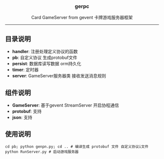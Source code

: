 <h3 align="center">gerpc</h3>


<p align="center">
    Card GameServer from gevent
    卡牌游戏服务器框架 
</p>

---

## 目录说明

- **handler**: 注册处理定义协议的函数
- **pb**: 自定义协议 生成protobuf文件
- **persist**: 数据库读写数据 orm持久化
- **timer**: 定时器
- **server**: GameServer服务器类 接收发送消息规则

## 组件说明

- **GameServer**: 基于gevent StreamServer 开启协程通信
- **protobuf**: 支持
- **json**: 支持

## 使用说明

```commandline
cd pb; python genpn.py; cd .. # 编译生成 protobuf 文件 自定义协议i文件
python RunServer.py # 启动游戏服务器 
```

